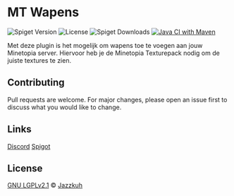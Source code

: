 # MT Wapens
![Spiget Version](https://img.shields.io/spiget/version/76350?color=red&label=version)
![License](https://img.shields.io/github/license/MT-Wapens/MT-Wapens)
![Spiget Downloads](https://img.shields.io/spiget/downloads/76350)
[![Java CI with Maven](https://github.com/MT-Wapens/MT-Wapens/actions/workflows/maven.yml/badge.svg)](https://github.com/Jazzkuh/MT-Wapens/actions/workflows/maven.yml)

Met deze plugin is het mogelijk om wapens toe te voegen aan jouw Minetopia server. Hiervoor heb je de Minetopia Texturepack nodig om de juiste textures te zien.

## Contributing
Pull requests are welcome. For major changes, please open an issue first to discuss what you would like to change.

## Links
[Discord](https://discord.gg/AvRpCUZ) [Spigot](https://www.spigotmc.org/resources/minetopia-wapens.76350/)

## License
[GNU LGPLv2.1](https://choosealicense.com/licenses/lgpl-2.1/) © [Jazzkuh](https://github.com/Jazzkuh/)
